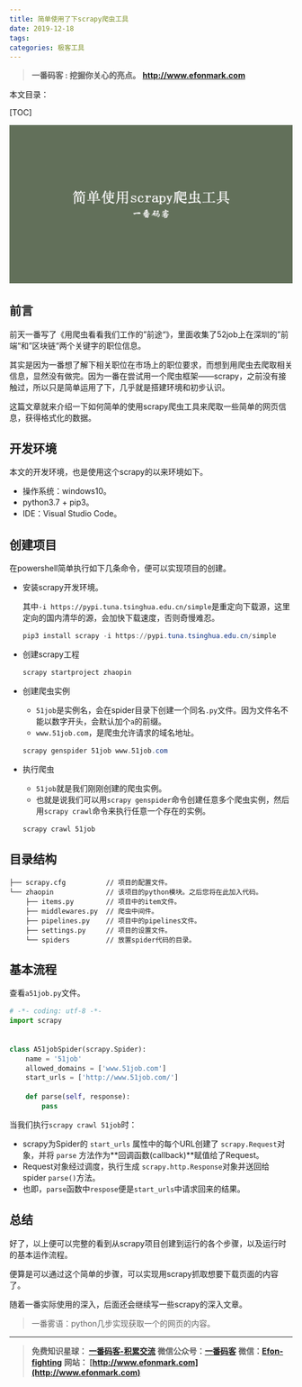 ```yaml
---
title: 简单使用了下scrapy爬虫工具
date: 2019-12-18
tags: 
categories: 极客工具
---
```


> **一番码客 : 挖掘你关心的亮点。**
> **http://www.efonmark.com**

本文目录：

[TOC]

![image-20191217222038262](2019-12-18-简单使用了下scrapy爬虫工具/image-20191217222038262.png)

<!-- more -->

## 前言

前天一番写了《用爬虫看看我们工作的”前途“》，里面收集了52job上在深圳的”前端“和”区块链“两个关键字的职位信息。

其实是因为一番想了解下相关职位在市场上的职位要求，而想到用爬虫去爬取相关信息，显然没有做完。因为一番在尝试用一个爬虫框架——scrapy，之前没有接触过，所以只是简单运用了下，几乎就是搭建环境和初步认识。

这篇文章就来介绍一下如何简单的使用scrapy爬虫工具来爬取一些简单的网页信息，获得格式化的数据。

## 开发环境

本文的开发环境，也是使用这个scrapy的以来环境如下。

* 操作系统：windows10。
* python3.7 + pip3。
* IDE：Visual Studio Code。

## 创建项目

在powershell简单执行如下几条命令，便可以实现项目的创建。

* 安装scrapy开发环境。

    其中`-i https://pypi.tuna.tsinghua.edu.cn/simple`是重定向下载源，这里定向的国内清华的源，会加快下载速度，否则奇慢难忍。

    ```powershell
    pip3 install scrapy -i https://pypi.tuna.tsinghua.edu.cn/simple
    ```

* 创建scrapy工程

    ```powershell
    scrapy startproject zhaopin
    ```

* 创建爬虫实例

    * `51job`是实例名，会在spider目录下创建一个同名`.py`文件。因为文件名不能以数字开头，会默认加个`a`的前缀。
    * `www.51job.com`，是爬虫允许请求的域名地址。

    ```powershell
    scrapy genspider 51job www.51job.com
    ```

* 执行爬虫

    * `51job`就是我们刚刚创建的爬虫实例。
    * 也就是说我们可以用`scrapy genspider`命令创建任意多个爬虫实例，然后用`scrapy crawl`命令来执行任意一个存在的实例。

    ```powershell
    scrapy crawl 51job
    ```

## 目录结构

```shell
├── scrapy.cfg			// 项目的配置文件。
└── zhaopin				// 该项目的python模块。之后您将在此加入代码。
    ├── items.py		// 项目中的item文件。
    ├── middlewares.py	// 爬虫中间件。
    ├── pipelines.py	// 项目中的pipelines文件。
    ├── settings.py		// 项目的设置文件。
    └── spiders			// 放置spider代码的目录。
```

## 基本流程

查看`a51job.py`文件。

```python
# -*- coding: utf-8 -*-
import scrapy


class A51jobSpider(scrapy.Spider):
    name = '51job'
    allowed_domains = ['www.51job.com']
    start_urls = ['http://www.51job.com/']

    def parse(self, response):
        pass
```

当我们执行`scrapy crawl 51job`时：

* scrapy为Spider的 `start_urls` 属性中的每个URL创建了 `scrapy.Request`对象，并将 `parse` 方法作为**回调函数(callback)**赋值给了Request。
* Request对象经过调度，执行生成 `scrapy.http.Response`对象并送回给spider `parse()`方法。
* 也即，`parse`函数中`respose`便是`start_urls`中请求回来的结果。

## 总结

好了，以上便可以完整的看到从scrapy项目创建到运行的各个步骤，以及运行时的基本运作流程。

便算是可以通过这个简单的步骤，可以实现用scrapy抓取想要下载页面的内容了。

随着一番实际使用的深入，后面还会继续写一些scrapy的深入文章。

> 一番雾语：python几步实现获取一个的网页的内容。

------------------

> **免费知识星球： [一番码客-积累交流](http://www.efonmark.com/efonmark-blog/readme/zhishixingqiu1.png)**
> **微信公众号：[一番码客](http://www.efonmark.com/efonmark-blog/readme/guanzhu_1.jpg)**
> **微信：[Efon-fighting](http://www.efonmark.com/efonmark-blog/readme/weixin.jpg)**
> **网站： [http://www.efonmark.com](http://www.efonmark.com)**